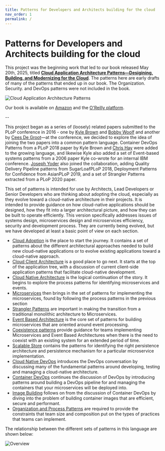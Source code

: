 ```yaml
---
title: Patterns for Developers and Architects building for the cloud
nav_order: 1
permalink: /
---
```

# Patterns for Developers and Architects building for the cloud

This project was the beginning work that led to our book released May 20th, 2025, titled [**Cloud Application Architecture Patterns—Desigining, Building, and Modernizing for the Cloud**](https://www.amazon.com/Cloud-Application-Architecture-Patterns-Modernizing/dp/1098116909). The patterns here are early drafts of many of the patterns that ended up in our book. The Organization. Security. and DevOps patterns were not included in the book.

![Cloud Application Architecture Patterns](https://learning.oreilly.com/covers/urn:orm:book:9781098116897/400w/)

Our book is available on [Amazon](https://www.amazon.com/Cloud-Application-Architecture-Patterns-Modernizing/dp/1098116909) and the [O'Reilly platform](https://learning.oreilly.com/library/view/cloud-application-architecture/9781098116897/).

--

This project began as a series of (loosely) related papers submitted to the PLoP conference in 2016 - one by [Kyle Brown](Kyle-Brown-bio.md) and [Bobby Woolf](Bobby-Woolf-bio.md) and another by [Cees De Groot](Cees-De-Groot-bio.md)—at the conference, we decided to explore the idea of joining the two papers into a common pattern language.  Container DevOps Patterns from a PLoP 2018 paper by Kyle Brown and [Chris Hay](Chris-Hay-bio.md) were added to the growing language, and likewise Kyle also added a set of Event-based systems patterns from a 2006 paper Kyle co-wrote for an internal IBM conference. [Joseph Yoder](Joseph-Yoder-bio.md) also joined the collaboration, adding Quality Delivery Pipeline patterns from SugarLoafPLoP 2018, Deployment Patterns for Confidence from AsianPLoP 2019, and a set of Strangler Patterns extracted from a PLoP 2020 paper.

This set of patterns is intended for use by Architects, Lead Developers or Senior Developers who are thinking about adopting the cloud, especially as they evolve toward a cloud-native architecture in their projects.  It is intended to provide guidance on how cloud-native applications should be designed, how they fit into a larger architectural picture, and how they can be built to operate efficiently.  This version specifically addresses issues of systems design, microservices design and microservices efficiency, security and  development process.  They are currently being evolved, but we have developed at least a basic point of view on each section.

+ [Cloud Adoption](Cloud-Adoption/README.md) is the place to start the journey.  It contains a set of patterns about the different architectural approaches needed to build new cloud-native applications or to evolve existing applications toward a cloud-native approach.
+ [Cloud Client Architecture](Cloud-Client-Architecture/README.md) is a good place to go next.  It starts at the top of the application tree, with a discussion of current client-side application patterns that facilitate cloud-native development.
+ [Cloud Native Architecture](Cloud-Native-Architecture/README.md) is the logical continuation of the story. It begins to explore the process patterns for identifying microservices and events.
+ [Microservices](Microservices/README.md) then brings in the set of patterns for implementing the microservices, found by following the process patterns in the previous section
+ [Strangler Patterns](Strangler-Patterns/README.md) are important in making the transition from a traditional monolithic architecture to Microservices.
+ [Event Based Architecture](Event-Based-Architecture/README.md) is the core set of patterns for building microservices that are oriented around event processing.
+ [Coexistence patterns](Coexistence-Patterns/README.md) provide guidance for teams implementing Microservices and Event Based Architectures when there is the need to coexist with an existing system for an extended period of time.
+ [Scalable Store](Scalable-Store/README.md) contains the patterns for identifying the right persistence architecture and persistence mechanism for a particular microservice implementation.
+ [Cloud Native DevOps](Cloud-Native-DevOps/README.md) introduces the DevOps conversation by discussing many of the fundamental patterns around developing, testing and managing a cloud-native architecture.
+ [Container DevOps](container-architecture/README.md) continues the discussion of DevOps by introducing patterns around building a DevOps pipeline for and managing the containers that your microservices will be deployed into.
+ [Image Building](container-building/README.md) follows on from the discussion of Container DevOps by diving into the problem of building container images that are efficient, secure and performant.
+ [Organization and Process Patterns](Organization-Process/README.md) are required to provide the constraints that team size and composition put on the types of practices that teams can implement.

The relationship between the different sets of patterns in this language are shown below:


![Overview](/assets/LanguageOverview.png)
